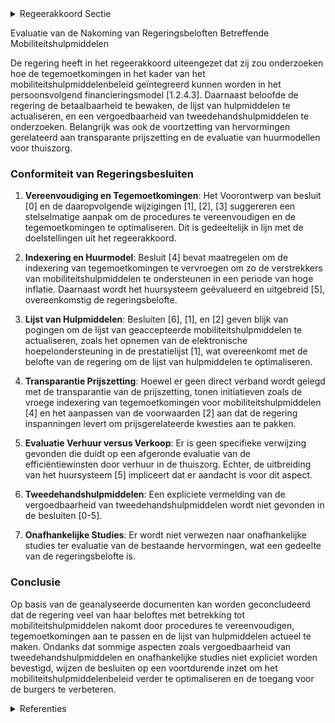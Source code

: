 

<details>
        <summary>Regeerakkoord Sectie </summary>
        <p>1.2.4.3 Pijler 5: Mobiliteitshulpmiddelen We onderzoeken hoe de tegemoetkomingen in kader van het mobiliteitshulpmiddelen-beleid als component opgenomen kunnen worden in het persoonsvolgend financierings-model dat ontwikkeld wordt. De mobiliteitshulpmiddelen werden reeds hervormd tijdens de vorige regeerperiode. We monitoren hoe dit loopt en waar we kunnen bijsturen. We brengen de impuls die gegeven werd aan hergebruik in kaart, en bewaken de betaal-baarheid van het hulpmiddel. Waar mogelijk optimaliseren we de lijst van hulpmiddelen en maken deze actueel met de laatste trends op de markt en conform de gestelde zorgvragen. We onderzoeken een vergoedbaarheid van tweedehandshulpmiddelen. De opgestarte hervormingen aangaande transparante en marktconforme prijszetting, recuperatie, hergebruik en renting worden verder gezet. We evalueren de efficiëntie¨ winsten door verhuur in de thuiszorg en breiden het systeem uit tot 75plus op een manier die kostenefficiënter is dan verkoop. Hiertoe kan een onafhankelijke studie worden uitgevoerd. We onderzoeken gedeeld gebruik bij personen met een handicap, zowel naar eenvoudige aanvraag als betaling. </p>
        </details> 

Evaluatie van de Nakoming van Regeringsbeloften Betreffende Mobiliteitshulpmiddelen

De regering heeft in het regeerakkoord uiteengezet dat zij zou onderzoeken hoe de tegemoetkomingen in het kader van het mobiliteitshulpmiddelenbeleid geïntegreerd kunnen worden in het persoonsvolgend financieringsmodel [1.2.4.3]. Daarnaast beloofde de regering de betaalbaarheid te bewaken, de lijst van hulpmiddelen te actualiseren, en een vergoedbaarheid van tweedehandshulpmiddelen te onderzoeken. Belangrijk was ook de voortzetting van hervormingen gerelateerd aan transparante prijszetting en de evaluatie van huurmodellen voor thuiszorg.

### Conformiteit van Regeringsbesluiten

1. **Vereenvoudiging en Tegemoetkomingen**:
   Het Voorontwerp van besluit \[0\] en de daaropvolgende wijzigingen \[1\], \[2\], \[3\] suggereren een stelselmatige aanpak om de procedures te vereenvoudigen en de tegemoetkomingen te optimaliseren. Dit is gedeeltelijk in lijn met de doelstellingen uit het regeerakkoord.

2. **Indexering en Huurmodel**:
   Besluit \[4\] bevat maatregelen om de indexering van tegemoetkomingen te vervroegen om zo de verstrekkers van mobiliteitshulpmiddelen te ondersteunen in een periode van hoge inflatie. Daarnaast wordt het huursysteem geëvalueerd en uitgebreid \[5\], overeenkomstig de regeringsbelofte.

3. **Lijst van Hulpmiddelen**:
   Besluiten \[6\], \[1\], en \[2\] geven blijk van pogingen om de lijst van geaccepteerde mobiliteitshulpmiddelen te actualiseren, zoals het opnemen van de elektronische hoepelondersteuning in de prestatielijst \[1\], wat overeenkomt met de belofte van de regering om de lijst van hulpmiddelen te optimaliseren.

4. **Transparantie Prijszetting**:
   Hoewel er geen direct verband wordt gelegd met de transparantie van de prijszetting, tonen initiatieven zoals de vroege indexering van tegemoetkomingen voor mobiliteitshulpmiddelen \[4\] en het aanpassen van de voorwaarden \[2\] aan dat de regering inspanningen levert om prijsgerelateerde kwesties aan te pakken.

5. **Evaluatie Verhuur versus Verkoop**:
   Er is geen specifieke verwijzing gevonden die duidt op een afgeronde evaluatie van de efficiëntiewinsten door verhuur in de thuiszorg. Echter, de uitbreiding van het huursysteem \[5\] impliceert dat er aandacht is voor dit aspect.

6. **Tweedehandshulpmiddelen**:
   Een expliciete vermelding van de vergoedbaarheid van tweedehandshulpmiddelen wordt niet gevonden in de besluiten [0-5].

7. **Onafhankelijke Studies**:
   Er wordt niet verwezen naar onafhankelijke studies ter evaluatie van de bestaande hervormingen, wat een gedeelte van de regeringsbelofte is.

### Conclusie

Op basis van de geanalyseerde documenten kan worden geconcludeerd dat de regering veel van haar beloftes met betrekking tot mobiliteitshulpmiddelen nakomt door procedures te vereenvoudigen, tegemoetkomingen aan te passen en de lijst van hulpmiddelen actueel te maken. Ondanks dat sommige aspecten zoals vergoedbaarheid van tweedehandshulpmiddelen en onafhankelijke studies niet expliciet worden bevestigd, wijzen de besluiten op een voortdurende inzet om het mobiliteitshulpmiddelenbeleid verder te optimaliseren en de toegang voor de burgers te verbeteren.

<details>
        <summary> Referenties</summary>
        **[\[0\]](https://beslissingenvlaamseregering.vlaanderen.be/?search=Tegemoetkoming%20voor%20mobiliteitshulpmiddelen&dateOption=select&startDate=2020-10-09T08%3A00%3A00Z&endDate=2020-10-09T08%3A00%3A00Z)** : **(2020-10-09)** Tegemoetkoming voor mobiliteitshulpmiddelen 

**[\[1\]](https://beslissingenvlaamseregering.vlaanderen.be/?search=Uitvoeringsbesluit%20decreet%20Vlaamse%20sociale%20bescherming%3A%20Mobiliteitshulpmiddelen&dateOption=select&startDate=2022-11-10T07%3A00%3A00Z&endDate=2022-11-10T07%3A00%3A00Z)** : **(2022-11-10)** Uitvoeringsbesluit decreet Vlaamse sociale bescherming: Mobiliteitshulpmiddelen 

**[\[2\]](https://beslissingenvlaamseregering.vlaanderen.be/?search=Tegemoetkoming%20voor%20mobiliteitshulpmiddelen%3A%20wijzigingsbesluit&dateOption=select&startDate=2020-12-04T09%3A00%3A00Z&endDate=2020-12-04T09%3A00%3A00Z)** : **(2020-12-04)** Tegemoetkoming voor mobiliteitshulpmiddelen: wijzigingsbesluit 

**[\[3\]](https://beslissingenvlaamseregering.vlaanderen.be/?search=Uitvoeringsbesluit%20decreet%20Vlaamse%20sociale%20bescherming%3A%20Mobiliteitshulpmiddelen&dateOption=select&startDate=2022-09-09T08%3A00%3A00Z&endDate=2022-09-09T08%3A00%3A00Z)** : **(2022-09-09)** Uitvoeringsbesluit decreet Vlaamse sociale bescherming: Mobiliteitshulpmiddelen 

**[\[4\]](https://beslissingenvlaamseregering.vlaanderen.be/?search=Tegemoetkomingen%20mobiliteitshulpmiddelen&dateOption=select&startDate=2022-02-11T09%3A00%3A00Z&endDate=2022-02-11T09%3A00%3A00Z)** : **(2022-02-11)** Tegemoetkomingen mobiliteitshulpmiddelen 

**[\[5\]](https://beslissingenvlaamseregering.vlaanderen.be/?search=Ondersteuning%20van%20personen%20met%20een%20handicap%3A%20optimalisaties&dateOption=select&startDate=2020-04-24T08%3A00%3A00Z&endDate=2020-04-24T08%3A00%3A00Z)** : **(2020-04-24)** Ondersteuning van personen met een handicap: optimalisaties 

**[\[6\]](https://beslissingenvlaamseregering.vlaanderen.be/?search=Aanpassing%20tegemoetkomingen%20mobiliteitshulpmiddelen%20en%20regels%20voor%20toekenning%20aan%20verstrekkers%20en%20ondernemingen&dateOption=select&startDate=2023-02-03T09%3A00%3A00Z&endDate=2023-02-03T09%3A00%3A00Z)** : **(2023-02-03)** Aanpassing tegemoetkomingen mobiliteitshulpmiddelen en regels voor toekenning aan verstrekkers en ondernemingen 
        </details> 

